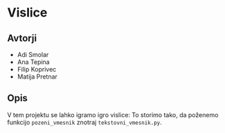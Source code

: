 # Vislice

## Avtorji
 
* Adi Smolar
* Ana Tepina
* Filip Koprivec
* Matija Pretnar

## Opis

V tem projektu se lahko igramo igro vislice:
To storimo tako, da poženemo funkcijo `pozeni_vmesnik` znotraj `tekstovni_vmesnik.py`.